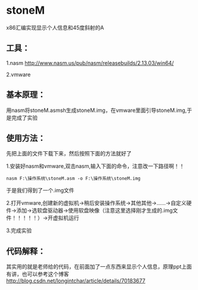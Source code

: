 # stoneM
x86汇编实现显示个人信息和45度斜射的A

## 工具：
1.nasm http://www.nasm.us/pub/nasm/releasebuilds/2.13.03/win64/

2.vmware

## 基本原理：
用nasm将stoneM.asmsh生成stoneM.img，在vmware里面引导stoneM.img,于是完成了实验

## 使用方法：
先把上面的文件下载下来，然后按照下面的方法就好了

1.安装好nasm和vmware,双击nasm,输入下面的命令，注意改一下路径啊！！

```
nasm F:\操作系统\stoneM.asm -o F:\操作系统\stoneM.img
```
于是我们得到了一个.img文件

2.打开vmware,创建新的虚拟机->稍后安装操作系统->其他其他->……->自定义硬件->添加->选软盘驱动器->使用软盘映像（注意这里选择刚才生成的.img文件！！！！！）->开虚拟机运行

3.完成实验

## 代码解释：

其实用的就是老师给的代码，在前面加了一点东西来显示个人信息，原理ppt上面有讲，也可以参考这个博客 http://blog.csdn.net/longintchar/article/details/70183677
